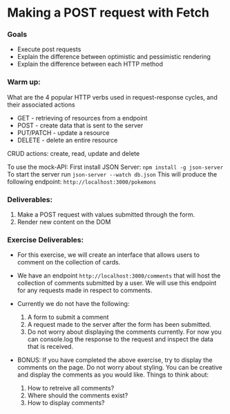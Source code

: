 # Making a POST request with Fetch

### Goals

- Execute post requests
- Explain the difference between optimistic and pessimistic rendering
- Explain the difference between each HTTP method

### Warm up:
What are the 4 popular HTTP verbs used in request-response cycles, and their associated actions

- GET - retrieving of resources from a endpoint 
- POST - create data that is sent to the server
- PUT/PATCH - update a resource 
- DELETE - delete an entire resource 

CRUD actions: create, read, update and delete

To use the mock-API:
First install JSON Server: `npm install -g json-server`
To start the server run `json-server --watch db.json`
This will produce the following endpoint: `http://localhost:3000/pokemons`

### Deliverables:

1. Make a POST request with values submitted through the form.
2. Render new content on the DOM

### Exercise Deliverables:

- For this exercise, we will create an interface that allows users to comment on the collection of cards. 
- We have an endpoint `http://localhost:3000/comments` that will host the collection of comments submitted by a user. We will use this endpoint for any requests made in respect to comments.
- Currently we do not have the following: 
  1. A form to submit a comment
  2. A request made to the server after the form has been submitted. 
  3. Do not worry about displaying the comments currently. For now you can console.log the response to the request and inspect the data that is received.

- BONUS: If you have completed the above exercise, try to display the comments on the page. Do not worry about styling. You can be creative and display the comments as you would like. Things to think about: 
  1. How to retreive all comments?
  2. Where should the comments exist?
  3. How to display comments? 

